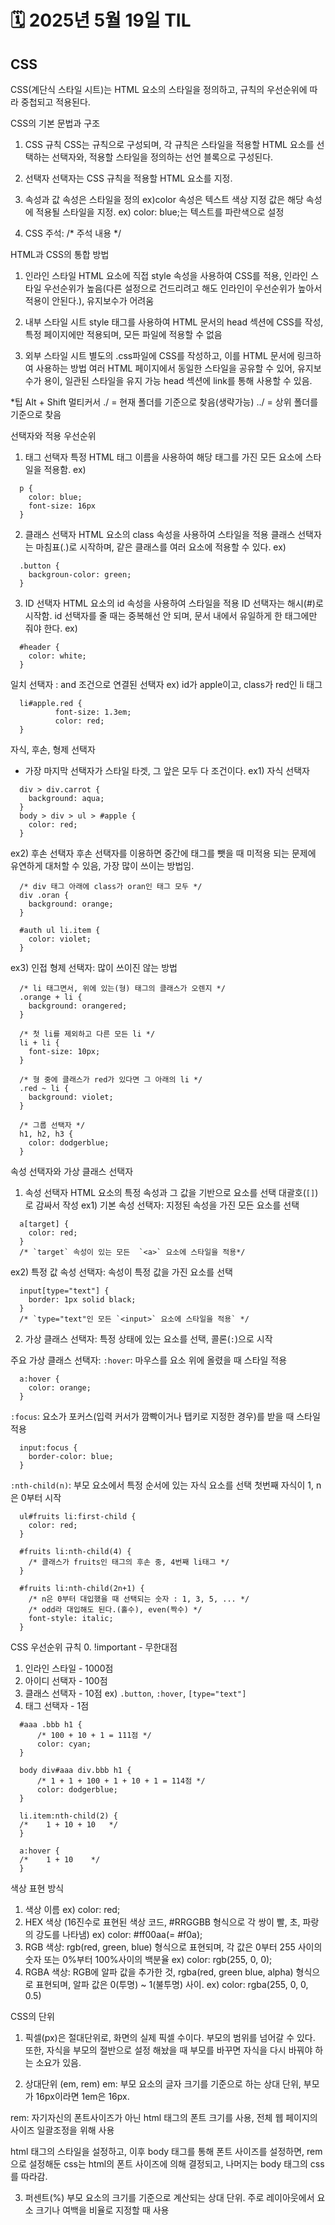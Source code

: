 # 🗓️ 2025년 5월 19일 TIL

## CSS
CSS(계단식 스타일 시트)는 HTML 요소의 스타일을 정의하고, 규칙의 우선순위에 따라 중첩되고 적용된다.

CSS의 기본 문법과 구조
1. CSS 규칙
CSS는 규칙으로 구성되며, 각 규칙은 스타일을 적용할 HTML 요소를 선택하는 선택자와, 적용할 스타일을 정의하는 선언 블록으로 구성된다.

2. 선택자
선택자는 CSS 규칙을 적용할 HTML 요소를 지정.

3. 속성과 값
속성은 스타일을 정의 ex)color 속성은 텍스트 색상 지정
값은 해당 속성에 적용될 스타일을 지정. ex) color: blue;는 텍스트를 파란색으로 설정

4. CSS 주석: /* 주석 내용 */

HTML과 CSS의 통합 방법
1. 인라인 스타일
HTML 요소에 직접 style 속성을 사용하여 CSS를 적용, 인라인 스타일 우선순위가 높음(다른 설정으로 건드리려고 해도 인라인이 우선순위가 높아서 적용이 안된다.), 유지보수가 어려움

2. 내부 스타일 시트
style 태그를 사용하여 HTML 문서의 head 섹션에 CSS를 작성, 특정 페이지에만 적용되며, 모든 파일에 적용할 수 없음

3. 외부 스타일 시트
별도의 .css파일에 CSS를 작성하고, 이를 HTML 문서에 링크하여 사용하는 방법
여러 HTML 페이지에서 동일한 스타일을 공유할 수 있어, 유지보수가 용이, 일관된 스타일을 유지 가능
head 섹션에 link를 통해 사용할 수 있음.

*팁
Alt + Shift 멀티커서
./ = 현재 폴더를 기준으로 찾음(생략가능)
../ = 상위 폴더를 기준으로 찾음


선택자와 적용 우선순위
1. 태그 선택자
특정 HTML 태그 이름을 사용하여 해당 태그를 가진 모든 요소에 스타일을 적용함.
ex)
```
  p {
    color: blue;
    font-size: 16px
  }
```
2. 클래스 선택자
HTML 요소의 class 속성을 사용하여 스타일을 적용
클래스 선택자는 마침표(.)로 시작하며, 같은 클래스를 여러 요소에 적용할 수 있다.
ex)
```
  .button {
    backgroun-color: green;
  }
```
3. ID 선택자
HTML 요소의 id 속성을 사용하여 스타일을 적용
ID 선택자는 해시(#)로 시작함.
id 선택자를 줄 때는 중복해선 안 되며, 문서 내에서 유일하게 한 태그에만 줘야 한다.
ex)
```
  #header {
    color: white;
  }
```

일치 선택자 : and 조건으로 연결된 선택자
ex) id가 apple이고, class가 red인 li 태그
```
  li#apple.red {
          font-size: 1.3em;
          color: red;
  }
```

자식, 후손, 형제 선택자
- 가장 마지막 선택자가 스타일 타겟, 그 앞은 모두 다 조건이다.
ex1) 자식 선택자
```
  div > div.carrot {
    background: aqua;
  }
  body > div > ul > #apple {
    color: red;
  }
```
ex2) 후손 선택자
후손 선택자를 이용하면 중간에 태그를 뺏을 때 미적용 되는 문제에 유연하게 대처할 수 있음, 가장 많이 쓰이는 방법임.
```
  /* div 태그 아래에 class가 oran인 태그 모두 */
  div .oran {
    background: orange;
  }

  #auth ul li.item {
    color: violet;
  }
```
ex3) 인접 형제 선택자: 많이 쓰이진 않는 방법
```
  /* li 태그면서, 위에 있는(형) 태그의 클래스가 오렌지 */
  .orange + li {
    background: orangered;
  }

  /* 첫 li를 제외하고 다른 모든 li */
  li + li {
    font-size: 10px;
  }

  /* 형 중에 클래스가 red가 있다면 그 아래의 li */
  .red ~ li {
    background: violet;
  }

  /* 그룹 선택자 */
  h1, h2, h3 {
    color: dodgerblue;
  }
```








속성 선택자와 가상 클래스 선택자
1. 속성 선택자
HTML 요소의 특정 속성과 그 값을 기반으로 요소를 선택
대괄호(`[]`)로 감싸서 작성
ex1) 기본 속성 선택자: 지정된 속성을 가진 모든 요소를 선택
```
  a[target] {
    color: red;
  }
  /* `target` 속성이 있는 모든  `<a>` 요소에 스타일을 적용*/
```

ex2) 특정 값 속성 선택자: 속성이 특정 값을 가진 요소를 선택
```
  input[type="text"] {
    border: 1px solid black;
  }
  /* `type="text"인 모든 `<input>` 요소에 스타일을 적용` */
```

2. 가상 클래스 선택자: 특정 상태에 있는 요소를 선택, 콜론(`:`)으로 시작

주요 가상 클래스 선택자:
`:hover`: 마우스를 요소 위에 올렸을 때 스타일 적용
```
  a:hover {
    color: orange;
  }
```

`:focus`: 요소가 포커스(입력 커서가 깜빡이거나 탭키로 지정한 경우)를 받을 때 스타일 적용
```
  input:focus {
    border-color: blue;
  }
```


`:nth-child(n)`: 부모 요소에서 특정 순서에 있는 자식 요소를 선택
첫번째 자식이 1, n은 0부터 시작
```
  ul#fruits li:first-child {
    color: red;
  }

  #fruits li:nth-child(4) {
    /* 클래스가 fruits인 태그의 후손 중, 4번째 li태그 */
  }

  #fruits li:nth-child(2n+1) {
    /* n은 0부터 대입했을 때 선택되는 숫자 : 1, 3, 5, ... */
    /* odd라 대입해도 된다.(홀수), even(짝수) */
    font-style: italic;
  }
```

CSS 우선순위 규칙
0. !important - 무한대점
1. 인라인 스타일 - 1000점
2. 아이디 선택자 - 100점
3. 클래스 선택자 - 10점
ex) `.button`, `:hover`, `[type="text"]`
4. 태그 선택자 - 1점
```
  #aaa .bbb h1 {
      /* 100 + 10 + 1 = 111점 */
      color: cyan;
  }

  body div#aaa div.bbb h1 {
      /* 1 + 1 + 100 + 1 + 10 + 1 = 114점 */
      color: dodgerblue;
  }

  li.item:nth-child(2) {
  /*    1 + 10 + 10   */
  }

  a:hover {
  /*    1 + 10    */
  }
```


색상 표현 방식
1. 색상 이름
ex) color: red;
2. HEX 색상 (16진수로 표현된 색상 코드, #RRGGBB 형식으로 각 쌍이 빨, 초, 파랑의 강도를 나타냄)
ex) color: #ff00aa(= #f0a);
3. RGB 색상: rgb(red, green, blue) 형식으로 표현되며, 각 값은 0부터 255 사이의 숫자 또는 0%부터 100%사이의 백분율
ex) color: rgb(255, 0, 0);
4. RGBA 색상: RGB에 알파 값을 추가한 것, rgba(red, green blue, alpha) 형식으로 표현되며, 알파 값은 0(투명) ~ 1(불투명) 사이.
ex) color: rgba(255, 0, 0, 0.5)



CSS의 단위
1. 픽셀(px)은 절대단위로, 화면의 실제 픽셀 수이다.
부모의 범위를 넘어갈 수 있다. 또한, 자식을 부모의 절반으로 설정 해놨을 때 부모를 바꾸면 자식을 다시 바꿔야 하는 소요가 있음.

2. 상대단위 (em, rem)
em: 부모 요소의 글자 크기를 기준으로 하는 상대 단위, 부모가 16px이라면 1em은 16px.

rem: 자기자신의 폰트사이즈가 아닌 html 태그의 폰트 크기를 사용, 전체 웹 페이지의 사이즈 일괄조정을 위해 사용

html 태그의 스타일을 설정하고, 이후 body 태그를 통해 폰트 사이즈를 설정하면, rem으로 설정해둔 css는 html의 폰트 사이즈에 의해 결정되고, 나머지는 body 태그의 css를 따라감.


3. 퍼센트(%)
부모 요소의 크기를 기준으로 계산되는 상대 단위. 주로 레이아웃에서 요소 크기나 여백을 비율로 지정할 때 사용


